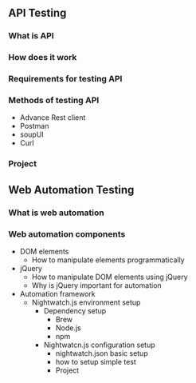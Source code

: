 ## API Testing
### What is API
### How does it work
### Requirements for testing API
### Methods of testing API
- Advance Rest client
- Postman
- soupUI
- Curl

### Project

## Web Automation Testing
### What is web automation
### Web automation components
- DOM elements
  - How to manipulate elements programmatically
- jQuery
  - How to manipulate DOM elements using jQuery
  - Why is jQuery important for automation
- Automation framework
  - Nightwatch.js environment setup
    - Dependency setup
      - Brew
      - Node.js
      - npm
    - Nightwatcn.js configuration setup
      - nightwatch.json basic setup
      - how to setup simple test
      - Project

